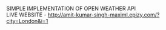 SIMPLE IMPLEMENTATION OF OPEN WEATHER API
<br>
LIVE WEBSITE - http://amit-kumar-singh-maximl.epizy.com/?city=London&i=1
